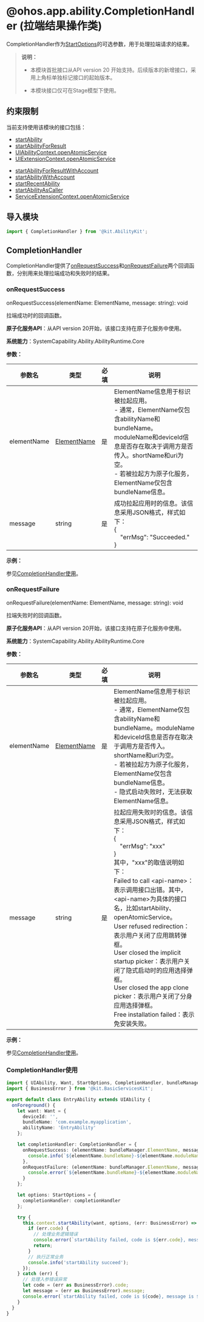 # @ohos.app.ability.CompletionHandler (拉端结果操作类)
<!--Kit: Ability Kit-->
<!--Subsystem: Ability-->
<!--Owner: @littlejerry1; @yangxuguang-huawei; @Luobniz21-->
<!--SE: @ccllee1-->
<!--TSE: @lixueqing513-->

CompletionHandler作为[StartOptions](js-apis-app-ability-startOptions.md)的可选参数，用于处理拉端请求的结果。


> **说明：**
>
> - 本模块首批接口从API version 20 开始支持。后续版本的新增接口，采用上角标单独标记接口的起始版本。
>
> - 本模块接口仅可在Stage模型下使用。


## 约束限制

当前支持使用该模块的接口包括：
- [startAbility](js-apis-inner-application-uiAbilityContext.md#startability-2)
- [startAbilityForResult](js-apis-inner-application-uiAbilityContext.md#startabilityforresult-2)
- [UIAbilityContext.openAtomicService](js-apis-inner-application-uiAbilityContext.md#openatomicservice12)
- [UIExtensionContext.openAtomicService](js-apis-inner-application-uiExtensionContext.md#openatomicservice12)

<!--Del-->
- [startAbilityForResultWithAccount](js-apis-inner-application-uiAbilityContext-sys.md#startabilityforresultwithaccount-2)
- [startAbilityWithAccount](js-apis-inner-application-uiAbilityContext-sys.md#startabilitywithaccount-2)
- [startRecentAbility](js-apis-inner-application-uiAbilityContext-sys.md#startrecentability-2)
- [startAbilityAsCaller](js-apis-inner-application-uiAbilityContext-sys.md#startabilityascaller10-2)
- [ServiceExtensionContext.openAtomicService](js-apis-inner-application-serviceExtensionContext-sys.md#serviceextensioncontextopenatomicservice18)
<!--DelEnd-->

## 导入模块

```ts
import { CompletionHandler } from '@kit.AbilityKit';
```

## CompletionHandler

CompletionHandler提供了[onRequestSuccess](#onrequestsuccess)和[onRequestFailure](#onrequestfailure)两个回调函数，分别用来处理拉端成功和失败时的结果。

### onRequestSuccess

onRequestSuccess(elementName: ElementName, message: string): void

拉端成功时的回调函数。

**原子化服务API**：从API version 20开始，该接口支持在原子化服务中使用。

**系统能力**：SystemCapability.Ability.AbilityRuntime.Core

**参数：**

| 参数名 | 类型 | 必填 | 说明 |
| -------- | -------- | -------- | -------- |
| elementName | [ElementName](js-apis-bundleManager-elementName.md) | 是 | ElementName信息用于标识被拉起应用。<br>- 通常，ElementName仅包含abilityName和bundleName。moduleName和deviceId信息是否存在取决于调用方是否传入。shortName和uri为空。<br>- 若被拉起方为原子化服务，ElementName仅包含bundleName信息。|
| message | string | 是 | 成功拉起应用时的信息。该信息采用JSON格式，样式如下：<br>{<br>&emsp;"errMsg": "Succeeded."<br>}</br> |

**示例：**

参见[CompletionHandler使用](#completionhandler使用)。

### onRequestFailure

onRequestFailure(elementName: ElementName, message: string): void

拉端失败时的回调函数。

**原子化服务API**：从API version 20开始，该接口支持在原子化服务中使用。

**系统能力**：SystemCapability.Ability.AbilityRuntime.Core

**参数：**

| 参数名 | 类型 | 必填 | 说明 |
| -------- | -------- | -------- | -------- |
| elementName | [ElementName](js-apis-bundleManager-elementName.md) | 是 | ElementName信息用于标识被拉起应用。<br>- 通常，ElementName仅包含abilityName和bundleName。moduleName和deviceId信息是否存在取决于调用方是否传入。shortName和uri为空。<br>- 若被拉起方为原子化服务，ElementName仅包含bundleName信息。<br>- 隐式启动失败时，无法获取ElementName信息。 |
| message | string | 是 | 拉起应用失败时的信息。该信息采用JSON格式，样式如下：<br>{<br>&emsp;"errMsg": "xxx"<br>}<br>其中，"xxx"的取值说明如下：<br>Failed to call \<api-name\>：表示调用接口出错。其中，\<api-name\>为具体的接口名，比如startAbility、openAtomicService。<br>User refused redirection：表示用户关闭了应用跳转弹框。<br>User closed the implicit startup picker：表示用户关闭了隐式启动时的应用选择弹框。<br>User closed the app clone picker：表示用户关闭了分身应用选择弹框。<br>Free installation failed：表示免安装失败。</br> |

**示例：**

参见[CompletionHandler使用](#completionhandler使用)。

### CompletionHandler使用

  ```ts
  import { UIAbility, Want, StartOptions, CompletionHandler, bundleManager } from '@kit.AbilityKit';
  import { BusinessError } from '@kit.BasicServicesKit';

  export default class EntryAbility extends UIAbility {
    onForeground() {
      let want: Want = {
        deviceId: '',
        bundleName: 'com.example.myapplication',
        abilityName: 'EntryAbility'
      };

      let completionHandler: CompletionHandler = {
        onRequestSuccess: (elementName: bundleManager.ElementName, message: string): void => {
          console.info(`${elementName.bundleName}-${elementName.moduleName}-${elementName.abilityName} start succeeded: ${message}`);
        },
        onRequestFailure: (elementName: bundleManager.ElementName, message: string): void => {
          console.error(`${elementName.bundleName}-${elementName.moduleName}-${elementName.abilityName} start failed: ${message}`);
        }
      };

      let options: StartOptions = {
        completionHandler: completionHandler
      };

      try {
        this.context.startAbility(want, options, (err: BusinessError) => {
          if (err.code) {
            // 处理业务逻辑错误
            console.error(`startAbility failed, code is ${err.code}, message is ${err.message}`);
            return;
          }
          // 执行正常业务
          console.info('startAbility succeed');
        });
      } catch (err) {
        // 处理入参错误异常
        let code = (err as BusinessError).code;
        let message = (err as BusinessError).message;
        console.error(`startAbility failed, code is ${code}, message is ${message}`);
      }
    }
  }
  ```
